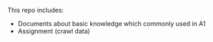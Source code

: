 This repo includes:  
- Documents about basic knowledge which commonly used in A1
- Assignment (crawl data)
